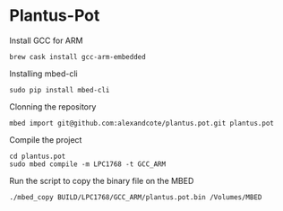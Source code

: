 # Plantus-Pot

Install GCC for ARM
```
brew cask install gcc-arm-embedded
```

Installing mbed-cli
```
sudo pip install mbed-cli
```

Clonning the repository
```
mbed import git@github.com:alexandcote/plantus.pot.git plantus.pot
```

Compile the project
```
cd plantus.pot
sudo mbed compile -m LPC1768 -t GCC_ARM
```

Run the script to copy the binary file on the MBED
```
./mbed_copy BUILD/LPC1768/GCC_ARM/plantus.pot.bin /Volumes/MBED
```
